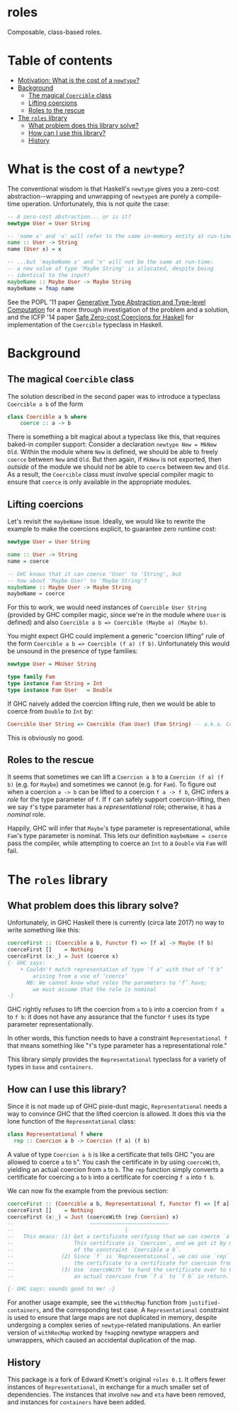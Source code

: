 # roles

Composable, class-based roles.

# Table of contents

  * [Motivation: What is the cost of a `newtype`?](#what-is-the-cost)
  * [Background](#background)
    * [The magical `Coercible` class](#magical)
    * [Lifting coercions](#lifting)
    * [Roles to the rescue](#roles)
  * [The `roles` library](#library)
    * [What problem does this library solve?](#what-problems)
    * [How can I use this library?](#how)
    * [History](#history)

# What is the cost of a `newtype`?

The conventional wisdom is that Haskell's `newtype` gives you a zero-cost
abstraction--wrapping and unwrapping of `newtype`s are purely a compile-time
operation. Unfortunately, this is not *quite* the case:

```haskell
-- A zero-cost abstraction... or is it?
newtype User = User String

-- 'name x' and 'x' will refer to the same in-memory entity at run-time...
name :: User -> String
name (User x) = x

-- ...but 'maybeName x' and 'x' will not be the same at run-time:
-- a new value of type 'Maybe String' is allocated, despite being
-- identical to the input!
maybeName :: Maybe User -> Maybe String
maybeName = fmap name
```

See the POPL '11 paper [Generative Type Abstraction and Type-level Computation](http://www.seas.upenn.edu/~sweirich/papers/popl163af-weirich.pdf) for a more
through investigation of the problem and a solution, and the ICFP '14 paper [Safe Zero-cost Coercions for Haskell](http://cs.brynmawr.edu/~rae/papers/2014/coercible/coercible-ext.pdf) for
implementation of the `Coercible` typeclass in Haskell.

# Background

## The magical `Coercible` class

The solution described in the second paper was to introduce a typeclass `Coercible a b` of the
form

```haskell
class Coercible a b where
    coerce :: a -> b
```

There is something a bit magical about a typeclass like this, that requires baked-in
compiler support:
Consider a declaration `newtype New = MkNew Old`. Within the module where `New` is
defined, we should be able to freely `coerce` between `New` and `Old`. But then again,
if  `MkNew` is not exported, then *outside* of the module we should *not* be able to
`coerce` between `New` and `Old`. As a result, the `Coercible` class must involve special
compiler magic to ensure that `coerce` is only available in the appropriate modules.

## Lifting coercions

Let's revisit the `maybeName` issue. Ideally, we would like to rewrite the example
to make the coercions explicit, to guarantee zero runtime cost:

```haskell
newtype User = User String

name :: User -> String
name = coerce

-- GHC knows that it can coerce 'User' to 'String', but
-- how about 'Maybe User' to 'Maybe String'?
maybeName :: Maybe User -> Maybe String
maybeName = coerce
```

For this to work, we would need instances of `Coercible User String` (provided by
GHC compiler magic, since we're in the module where `User` is defined) and
also `Coercible a b => Coercible (Maybe a) (Maybe b)`.

You might expect GHC could implement a generic "coercion lifting" rule of the form
`Coercible a b => Coercible (f a) (f b)`. Unfortunately this would be unsound
in the presence of type families:

```haskell
newtype User = MkUser String

type family Fam
type instance Fam String = Int
type instance Fam User   = Double
```

If GHC naively added the coercion lifting rule, then we would be able to
coerce from `Double` to `Int` by:

```haskell
Coercible User String => Coercible (Fam User) (Fam String) -- a.k.a. Coercible Int Double!
```

This is obviously no good.

## Roles to the rescue

It seems that sometimes we can lift a `Coercion a b` to a `Coercion (f a) (f b)`
(e.g. for `Maybe`) and sometimes we cannot (e.g. for `Fam`). To figure out when
a coercion `a -> b` can be lifted to a coercion `f a -> f b`, GHC infers a *role*
for the type parameter of `f`. If `f` can safely support coercion-lifting, then
we say `f`'s type parameter has a *representational* role; otherwise, it has a
*nominal* role.

Happily, GHC will infer that `Maybe`'s type parameter is representational, while
`Fam`'s type parameter is nominal. This lets our definition `maybeName = coerce`
pass the compiler, while attempting to coerce an `Int` to a `Double` via
`Fam` will fail.

# The `roles` library

## What problem does this library solve?

Unfortunately, in GHC Haskell there is currently (circa late 2017) no way to
write something like this:

```haskell
coerceFirst :: (Coercible a b, Functor f) => [f a] -> Maybe (f b)
coerceFirst []    = Nothing
coerceFirst (x:_) = Just (coerce x)
{- GHC says:
    • Couldn't match representation of type ‘f a’ with that of ‘f b’
        arising from a use of ‘coerce’
      NB: We cannot know what roles the parameters to ‘f’ have;
        we must assume that the role is nominal
-}
```

GHC rightly refuses to lift the coercion from `a` to `b` into a coercion from
`f a` to `f b`: it does not have any assurance that the functor
`f` uses its type parameter representationally.

In other words, this function needs to have a constraint `Representational f` that
means something like "`f`'s type parameter has a representational
role."

This library simply provides the `Representational` typeclass for a variety of
types in `base` and `containers`.

## How can I use this library?

Since it is not made up of GHC pixie-dust magic, `Representational` needs a way to
convince GHC that the lifted coercion is allowed.
It does this via the lone function of the `Representational` class:

```haskell
class Representational f where
  rep :: Coercion a b -> Coercion (f a) (f b)
```

A value of type `Coercion a b` is like a certificate that tells GHC "you are allowed
to coerce `a` to `b`". You cash the certificate in by using `coerceWith`, yielding
an actual coercion from `a` to `b`. The `rep` function simply converts a certificate
for coercing `a` to `b` into a certificate for coercing `f a` into `f b`.

We can now fix the example from the previous section:

```haskell
coerceFirst :: (Coercible a b, Representational f, Functor f) => [f a] -> Maybe (f b)
coerceFirst []    = Nothing
coerceFirst (x:_) = Just (coerceWith (rep Coercion) x)
--                        ~~~~~~~~~~~~~~~~~~~~~~~~~
--                                   |
--   This means: (1) Get a certificate verifying that we can coerce `a` to `b`.
--                   This certificate is `Coercion`, and we got it by making use
--                   of the constraint `Coercible a b`.
--               (2) Since `f` is `Representational`, we can use `rep` to upgrade
--                   the certificate to a certificate for coercion from `f a` to `f b`.
--               (3) Use `coerceWith` to hand the certificate over to GHC, obtaining
--                   an actual coercion from `f a` to `f b` in return.

{- GHC says: sounds good to me! -}
```

For another usage example, see the `withRecMap` function from `justified-containers`,
and the corresponding test case. A `Representational` constraint is used to ensure
that large maps are not duplicated in memory, despite undergoing a complex series
of `newtype`-related manipulations. An earlier version of `withRecMap` worked by
`fmap`ping newtype wrappers and unwrappers, which caused an accidental duplication
of the map.

## History

This package is a fork of Edward Kmett's original `roles 0.1`. It offers
fewer instances of `Representational`, in exchange for a much smaller set
of dependencies. The instances that involve `new` and `eta` have been
removed, and instances for `containers` have been added.
